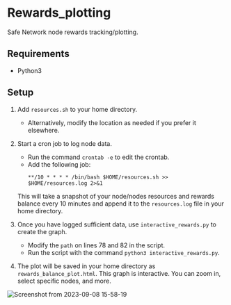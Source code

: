 # Rewards_plotting

Safe Network node rewards tracking/plotting.

## Requirements
- Python3

## Setup

1. Add `resources.sh` to your home directory. 
   - Alternatively, modify the location as needed if you prefer it elsewhere.

2. Start a cron job to log node data.
   - Run the command `crontab -e` to edit the crontab.
   - Add the following job:
     ```
     **/10 * * * * /bin/bash $HOME/resources.sh >> $HOME/resources.log 2>&1
     ```
   This will take a snapshot of your node/nodes resources and rewards balance every 10 minutes and append it to the `resources.log` file in your home directory.

3. Once you have logged sufficient data, use `interactive_rewards.py` to create the graph.
   - Modify the `path` on lines 78 and 82 in the script.
   - Run the script with the command `python3 interactive_rewards.py`.

4. The plot will be saved in your home directory as `rewards_balance_plot.html`. This graph is interactive. You can zoom in, select specific nodes, and more.



![Screenshot from 2023-09-08 15-58-19](https://github.com/javages/Rewards_plotting/assets/59794857/7391838c-7f63-4dfb-bddb-87174d0baa42)
